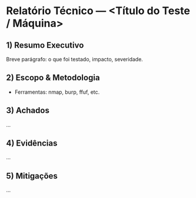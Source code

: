 # Relatório Técnico — <Título do Teste / Máquina>

## 1) Resumo Executivo
Breve parágrafo: o que foi testado, impacto, severidade.

## 2) Escopo & Metodologia
- Ferramentas: nmap, burp, ffuf, etc.

## 3) Achados
...

## 4) Evidências
...

## 5) Mitigações
...
